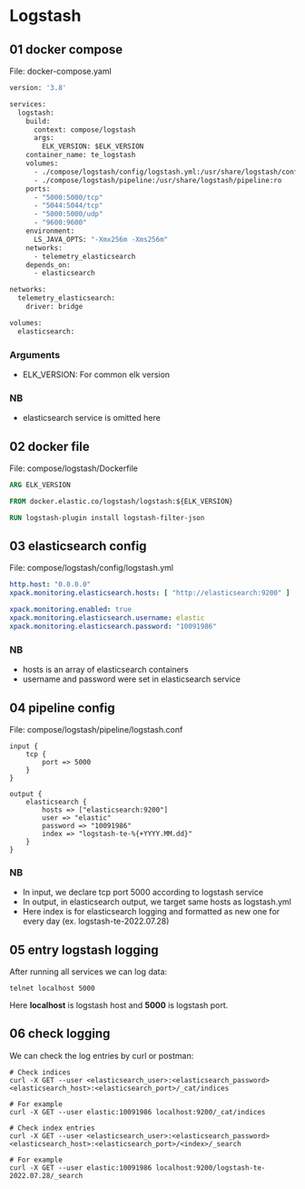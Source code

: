 # Logstash

## 01 docker compose

File: docker-compose.yaml

```dockerfile
version: '3.8'

services:
  logstash:
    build:
      context: compose/logstash
      args:
        ELK_VERSION: $ELK_VERSION
    container_name: te_logstash
    volumes:
      - ./compose/logstash/config/logstash.yml:/usr/share/logstash/config/logstash.yml:ro
      - ./compose/logstash/pipeline:/usr/share/logstash/pipeline:ro
    ports:
      - "5000:5000/tcp"
      - "5044:5044/tcp"
      - "5000:5000/udp"
      - "9600:9600"
    environment:
      LS_JAVA_OPTS: "-Xmx256m -Xms256m"
    networks:
      - telemetry_elasticsearch
    depends_on:
      - elasticsearch

networks:
  telemetry_elasticsearch:
    driver: bridge

volumes:
  elasticsearch:
```

### Arguments

- ELK_VERSION: For common elk version

### NB

- elasticsearch service is omitted here

## 02 docker file

File: compose/logstash/Dockerfile

```dockerfile
ARG ELK_VERSION

FROM docker.elastic.co/logstash/logstash:${ELK_VERSION}

RUN logstash-plugin install logstash-filter-json
```

## 03 elasticsearch config

File: compose/logstash/config/logstash.yml

```yaml
http.host: "0.0.0.0"
xpack.monitoring.elasticsearch.hosts: [ "http://elasticsearch:9200" ]

xpack.monitoring.enabled: true
xpack.monitoring.elasticsearch.username: elastic
xpack.monitoring.elasticsearch.password: "10091986"
```

### NB

- hosts is an array of elasticsearch containers
- username and password were set in elasticsearch service

## 04 pipeline config

File: compose/logstash/pipeline/logstash.conf

```text
input {
	tcp {
		port => 5000
	}
}

output {
	elasticsearch {
		hosts => ["elasticsearch:9200"]
		user => "elastic"
		password => "10091986"
		index => "logstash-te-%{+YYYY.MM.dd}"
	}
}
```

### NB

- In input, we declare tcp port 5000 according to logstash service
- In output, in elasticsearch output, we target same hosts as logstash.yml
- Here index is for elasticsearch logging and formatted as new one for every day (ex. logstash-te-2022.07.28)

## 05 entry logstash logging

After running all services we can log data:

```shell
telnet localhost 5000
```

Here **localhost** is logstash host and **5000** is logstash port.

## 06 check logging

We can check the log entries by curl or postman:

```shell
# Check indices
curl -X GET --user <elasticsearch_user>:<elasticsearch_password> <elasticsearch_host>:<elasticsearch_port>/_cat/indices

# For example
curl -X GET --user elastic:10091986 localhost:9200/_cat/indices
```


```shell
# Check index entries
curl -X GET --user <elasticsearch_user>:<elasticsearch_password> <elasticsearch_host>:<elasticsearch_port>/<index>/_search

# For example
curl -X GET --user elastic:10091986 localhost:9200/logstash-te-2022.07.28/_search
```
